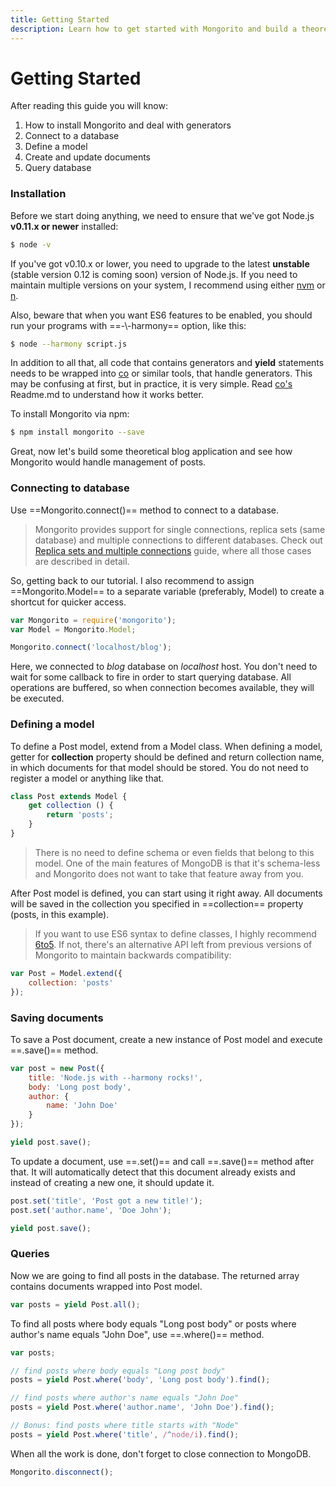 ```yaml
---
title: Getting Started
description: Learn how to get started with Mongorito and build a theoretical blog application.
---
```


# Getting Started

After reading this guide you will know:

1. How to install Mongorito and deal with generators
2. Connect to a database
3. Define a model
4. Create and update documents
5. Query database

### Installation

Before we start doing anything, we need to ensure that we've got Node.js **v0.11.x or newer** installed:

```bash
$ node -v
```

If you've got v0.10.x or lower, you need to upgrade to the latest **unstable** (stable version 0.12 is coming soon) version of Node.js.
If you need to maintain multiple versions on your system, I recommend using either [nvm](https://github.com/creationix/nvm) or [n](https://github.com/tj/n).

Also, beware that when you want ES6 features to be enabled, you should run your programs with ==-\\\-harmony== option, like this:

```bash
$ node --harmony script.js
```

In addition to all that, all code that contains generators and **yield** statements needs to be wrapped into [co](https://github.com/tj/co) or similar tools, that handle generators.
This may be confusing at first, but in practice, it is very simple.
Read [co's](https://github.com/tj/co) Readme.md to understand how it works better.

To install Mongorito via npm:

```bash
$ npm install mongorito --save
```

Great, now let's build some theoretical blog application and see how Mongorito would handle management of posts.

### Connecting to database

Use ==Mongorito.connect()== method to connect to a database.

> Mongorito provides support for single connections, replica sets (same database) and multiple connections to different databases. Check out [Replica sets and multiple connections](/guides/replica-sets-and-multiple-connections) guide, where all those cases are described in detail.

So, getting back to our tutorial.
I also recommend to assign ==Mongorito.Model== to a separate variable (preferably, Model) to create a shortcut for quicker access.

```javascript
var Mongorito = require('mongorito');
var Model = Mongorito.Model;

Mongorito.connect('localhost/blog');
```

Here, we connected to *blog* database on *localhost* host.
You don't need to wait for some callback to fire in order to start querying database.
All operations are buffered, so when connection becomes available, they will be executed.

### Defining a model

To define a Post model, extend from a Model class.
When defining a model, getter for **collection** property should be defined and return collection name, in which documents for that model should be stored.
You do not need to register a model or anything like that.

```javascript
class Post extends Model {
	get collection () {
		return 'posts';
	}
}
```

> There is no need to define schema or even fields that belong to this model. One of the main features of MongoDB is that it's schema-less and Mongorito does not want to take that feature away from you.

After Post model is defined, you can start using it right away.
All documents will be saved in the collection you specified in ==collection== property (posts, in this example).

> If you want to use ES6 syntax to define classes, I highly recommend [6to5](https://github.com/6to5/6to5). If not, there's an alternative API left from previous versions of Mongorito to maintain backwards compatibility:

```javascript
var Post = Model.extend({
	collection: 'posts'
});
```


### Saving documents

To save a Post document, create a new instance of Post model and execute ==.save()== method.

```javascript
var post = new Post({
	title: 'Node.js with --harmony rocks!',
	body: 'Long post body',
	author: {
		name: 'John Doe'
	}
});

yield post.save();
```

To update a document, use ==.set()== and call ==.save()== method after that.
It will automatically detect that this document already exists and instead of creating a new one, it should update it.

```javascript
post.set('title', 'Post got a new title!');
post.set('author.name', 'Doe John');

yield post.save();
```

### Queries

Now we are going to find all posts in the database.
The returned array contains documents wrapped into Post model.

```javascript
var posts = yield Post.all();
```

To find all posts where body equals "Long post body" or posts where author's name equals "John Doe", use ==.where()== method.

```javascript
var posts;

// find posts where body equals "Long post body"
posts = yield Post.where('body', 'Long post body').find();

// find posts where author's name equals "John Doe"
posts = yield Post.where('author.name', 'John Doe').find();

// Bonus: find posts where title starts with "Node"
posts = yield Post.where('title', /^node/i).find();
```

When all the work is done, don't forget to close connection to MongoDB.

```javascript
Mongorito.disconnect();
```